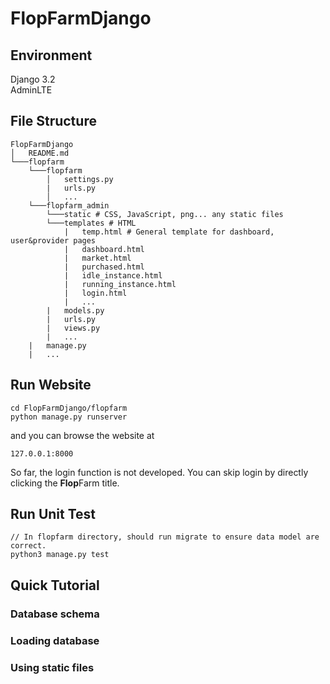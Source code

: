 <!--
 * @Author: your name
 * @Date: 2021-04-29 23:11:51
 * @LastEditTime: 2021-04-30 02:06:30
 * @LastEditors: Please set LastEditors
 * @Description: In User Settings Edit
 * @FilePath: /FlopFarmDjango/README.md
-->
# FlopFarmDjango
## Environment
Django 3.2  
AdminLTE
## File Structure
```
FlopFarmDjango
│   README.md  
└───flopfarm
    └───flopfarm
        │   settings.py
        |   urls.py
        │   ...
    └───flopfarm_admin
        └───static # CSS, JavaScript, png... any static files
        └───templates # HTML
            |   temp.html # General template for dashboard, user&provider pages
            |   dashboard.html
            |   market.html
            |   purchased.html
            |   idle_instance.html
            |   running_instance.html
            |   login.html
            |   ...
        |   models.py
        |   urls.py
        |   views.py
        |   ...
    |   manage.py
    |   ...
```
## Run Website
```
cd FlopFarmDjango/flopfarm
python manage.py runserver
```
and you can browse the website at 
```
127.0.0.1:8000
```
So far, the login function is not developed. You can skip login by directly clicking the **Flop**Farm title.

## Run Unit Test
```
// In flopfarm directory, should run migrate to ensure data model are correct.
python3 manage.py test
```

## Quick Tutorial
### Database schema
### Loading database
### Using static files